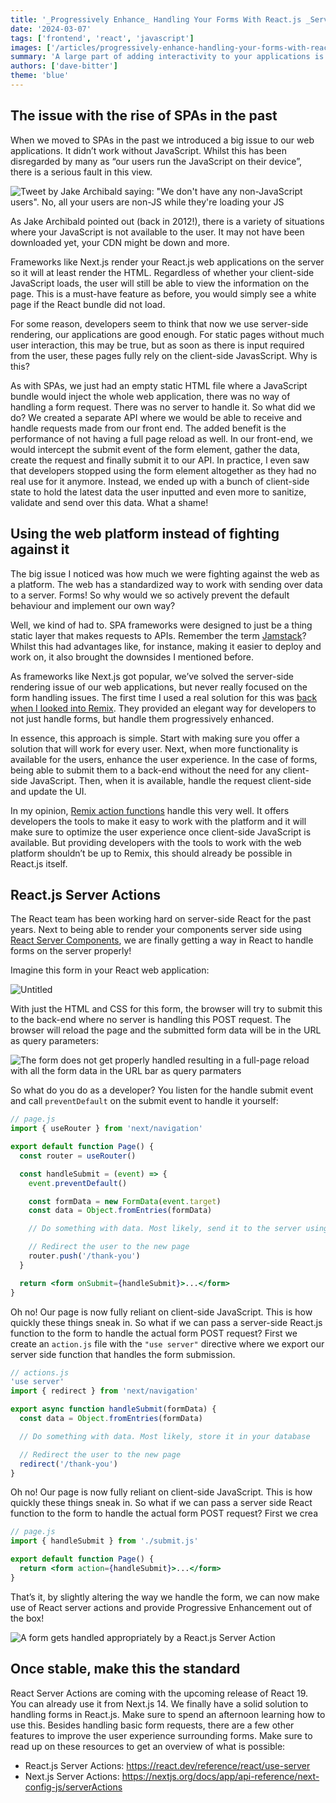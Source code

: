 ```yaml
---
title: '_Progressively Enhance_ Handling Your Forms With React.js _Server Actions_'
date: '2024-03-07'
tags: ['frontend', 'react', 'javascript']
images: ['/articles/progressively-enhance-handling-your-forms-with-react-server-actions/hero.png']
summary: 'A large part of adding interactivity to your applications is through forms. Single Page Applications SPAs have not always handled this part the best. Let’s have a look at how we can use React server actions to handle your forms progressively enhanced.'
authors: ['dave-bitter']
theme: 'blue'
---
```


## The issue with the rise of SPAs in the past

When we moved to SPAs in the past we introduced a big issue to our web applications. It didn’t work without JavaScript. Whilst this has been disregarded by many as “our users run the JavaScript on their device”, there is a serious fault in this view.

![Tweet by Jake Archibald saying: "We don't have any non-JavaScript users". No, all your users are non-JS while they're loading your JS](/articles/progressively-enhance-handling-your-forms-with-react-server-actions/jake-archibald-tweet.png)

As Jake Archibald pointed out (back in 2012!), there is a variety of situations where your JavaScript is not available to the user. It may not have been downloaded yet, your CDN might be down and more.

Frameworks like Next.js render your React.js web applications on the server so it will at least render the HTML. Regardless of whether your client-side JavaScript loads, the user will still be able to view the information on the page. This is a must-have feature as before, you would simply see a white page if the React bundle did not load.

For some reason, developers seem to think that now we use server-side rendering, our applications are good enough. For static pages without much user interaction, this may be true, but as soon as there is input required from the user, these pages fully rely on the client-side JavasScript. Why is this?

As with SPAs, we just had an empty static HTML file where a JavaScript bundle would inject the whole web application, there was no way of handling a form request. There was no server to handle it. So what did we do? We created a separate API where we would be able to receive and handle requests made from our front end. The added benefit is the performance of not having a full page reload as well. In our front-end, we would intercept the submit event of the form element, gather the data, create the request and finally submit it to our API. In practice, I even saw that developers stopped using the form element altogether as they had no real use for it anymore. Instead, we ended up with a bunch of client-side state to hold the latest data the user inputted and even more to sanitize, validate and send over this data. What a shame!

## Using the web platform instead of fighting against it

The big issue I noticed was how much we were fighting against the web as a platform. The web has a standardized way to work with sending over data to a server. Forms! So why would we so actively prevent the default behaviour and implement our own way?

Well, we kind of had to. SPA frameworks were designed to just be a thing static layer that makes requests to APIs. Remember the term [Jamstack](https://jamstack.org/)? Whilst this had advantages like, for instance, making it easier to deploy and work on, it also brought the downsides I mentioned before.

As frameworks like Next.js got popular, we’ve solved the server-side rendering issue of our web applications, but never really focused on the form handling issues. The first time I used a real solution for this was [back when I looked into Remix](https://techhub.iodigital.com/articles/first-look-at-remix). They provided an elegant way for developers to not just handle forms, but handle them progressively enhanced.

In essence, this approach is simple. Start with making sure you offer a solution that will work for every user. Next, when more functionality is available for the users, enhance the user experience. In the case of forms, being able to submit them to a back-end without the need for any client-side JavaScript. Then, when it is available, handle the request client-side and update the UI.

In my opinion, [Remix action functions](https://www.davebitter.com/articles/remix-loaderfunction-vs-actionfunction#actionfunction) handle this very well. It offers developers the tools to make it easy to work with the platform and it will make sure to optimize the user experience once client-side JavaScript is available. But providing developers with the tools to work with the web platform shouldn’t be up to Remix, this should already be possible in React.js itself.

## React.js Server Actions

The React team has been working hard on server-side React for the past years. Next to being able to render your components server side using [React Server Components](https://www.patterns.dev/react/react-server-components/), we are finally getting a way in React to handle forms on the server properly!

Imagine this form in your React web application:

![Untitled](/articles/progressively-enhance-handling-your-forms-with-react-server-actions/form.png)

With just the HTML and CSS for this form, the browser will try to submit this to the back-end where no server is handling this POST request. The browser will reload the page and the submitted form data will be in the URL as query parameters:

![The form does not get properly handled resulting in a full-page reload with all the form data in the URL bar as query parmaters](/articles/progressively-enhance-handling-your-forms-with-react-server-actions/client-side-form.gif)

So what do you do as a developer? You listen for the handle submit event and call `preventDefault` on the submit event to handle it yourself:

```jsx
// page.js
import { useRouter } from 'next/navigation'

export default function Page() {
  const router = useRouter()

  const handleSubmit = (event) => {
    event.preventDefault()

    const formData = new FormData(event.target)
    const data = Object.fromEntries(formData)

    // Do something with data. Most likely, send it to the server using fetch

    // Redirect the user to the new page
    router.push('/thank-you')
  }

  return <form onSubmit={handleSubmit}>...</form>
}
```

Oh no! Our page is now fully reliant on client-side JavaScript. This is how quickly these things sneak in. So what if we can pass a server-side React.js function to the form to handle the actual form POST request? First we create an `action.js` file with the `"use server"` directive where we export our server side function that handles the form submission.

```jsx
// actions.js
'use server'
import { redirect } from 'next/navigation'

export async function handleSubmit(formData) {
  const data = Object.fromEntries(formData)

  // Do something with data. Most likely, store it in your database

  // Redirect the user to the new page
  redirect('/thank-you')
}
```

Oh no! Our page is now fully reliant on client-side JavaScript. This is how quickly these things sneak in. So what if we can pass a server side React function to the form to handle the actual form POST request? First we crea

```jsx
// page.js
import { handleSubmit } from './submit.js'

export default function Page() {
  return <form action={handleSubmit}>...</form>
}
```

That’s it, by slightly altering the way we handle the form, we can now make use of React server actions and provide Progressive Enhancement out of the box!

![A form gets handled appropriately by a React.js Server Action](/articles/progressively-enhance-handling-your-forms-with-react-server-actions/server-side-form.gif)

## Once stable, make this the standard

React Server Actions are coming with the upcoming release of React 19. You can already use it from Next.js 14. We finally have a solid solution to handling forms in React.js. Make sure to spend an afternoon learning how to use this. Besides handling basic form requests, there are a few other features to improve the user experience surrounding forms. Make sure to read up on these resources to get an overview of what is possible:

- React.js Server Actions: https://react.dev/reference/react/use-server
- Next.js Server Actions: https://nextjs.org/docs/app/api-reference/next-config-js/serverActions
